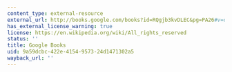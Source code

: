 ```yaml
---
content_type: external-resource
external_url: http://books.google.com/books?id=RQgjb3kvDLEC&pg=PA26#v=onepage
has_external_license_warning: true
license: https://en.wikipedia.org/wiki/All_rights_reserved
status: ''
title: Google Books
uid: 9a59dcbc-422e-4154-9573-24d1471302a5
wayback_url: ''
---
```

